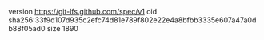 version https://git-lfs.github.com/spec/v1
oid sha256:33f9d107d935c2efc74d81e789f802e22e4a8bfbb3335e607a47a0db88f05ad0
size 1890
